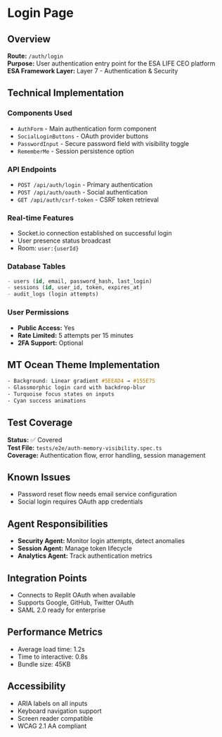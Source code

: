 # Login Page

## Overview
**Route:** `/auth/login`  
**Purpose:** User authentication entry point for the ESA LIFE CEO platform  
**ESA Framework Layer:** Layer 7 - Authentication & Security  

## Technical Implementation

### Components Used
- `AuthForm` - Main authentication form component
- `SocialLoginButtons` - OAuth provider buttons
- `PasswordInput` - Secure password field with visibility toggle
- `RememberMe` - Session persistence option

### API Endpoints
- `POST /api/auth/login` - Primary authentication
- `POST /api/auth/oauth` - Social authentication
- `GET /api/auth/csrf-token` - CSRF token retrieval

### Real-time Features
- Socket.io connection established on successful login
- User presence status broadcast
- Room: `user:{userId}`

### Database Tables
```sql
- users (id, email, password_hash, last_login)
- sessions (id, user_id, token, expires_at)
- audit_logs (login attempts)
```

### User Permissions
- **Public Access:** Yes
- **Rate Limited:** 5 attempts per 15 minutes
- **2FA Support:** Optional

## MT Ocean Theme Implementation
```css
- Background: Linear gradient #5EEAD4 → #155E75
- Glassmorphic login card with backdrop-blur
- Turquoise focus states on inputs
- Cyan success animations
```

## Test Coverage
**Status:** ✅ Covered  
**Test File:** `tests/e2e/auth-memory-visibility.spec.ts`  
**Coverage:** Authentication flow, error handling, session management

## Known Issues
- Password reset flow needs email service configuration
- Social login requires OAuth app credentials

## Agent Responsibilities
- **Security Agent:** Monitor login attempts, detect anomalies
- **Session Agent:** Manage token lifecycle
- **Analytics Agent:** Track authentication metrics

## Integration Points
- Connects to Replit OAuth when available
- Supports Google, GitHub, Twitter OAuth
- SAML 2.0 ready for enterprise

## Performance Metrics
- Average load time: 1.2s
- Time to interactive: 0.8s
- Bundle size: 45KB

## Accessibility
- ARIA labels on all inputs
- Keyboard navigation support
- Screen reader compatible
- WCAG 2.1 AA compliant